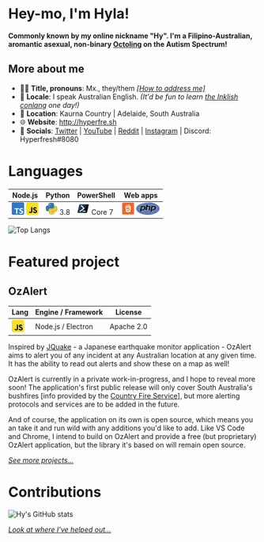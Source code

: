 # Hey-mo, I'm Hyla!
**Commonly known by my online nickname "Hy". I'm a Filipino-Australian, aromantic asexual, non-binary [Octoling](https://splatoonwiki.org/wiki/Octoling_(playable)) on the Autism Spectrum!**

## More about me
- 👋🏼 **Title, pronouns**: Mx., they/them [*[How to address me]*](how-to-address.md)
- 💬 **Locale**: I speak Australian English. *(It'd be fun to learn [the Inklish conlang](https://piyozr.files.wordpress.com/2017/12/inkling-language-guide.pdf) one day!)*
- 📍 **Location**: Kaurna Country | Adelaide, South Australia
- 🌐 **Website**: http://hyperfre.sh
- 📨 **Socials**: [Twitter](https://twitter.com/hyperfresh8080) | [YouTube](http://bit.do/HMG-YouTube) | [Reddit](https://reddit.com/u/Hyperfresh8080) | [Instagram](https://instagram.com/hyperfresh8080) | Discord: Hyperfresh#8080 

# Languages
|Node.js|Python|PowerShell|Web apps|
|----|------|----------|------------------|
![TypeScript](src/ts.png) ![JavaScript](src/js.png) | ![Python](src/py.png) 3.8 | ![PowerShell](src/pwsh.png) Core 7 | ![HTML](src/html.png) ![PHP](src/php.png)

 ![Top Langs](https://github-readme-stats.vercel.app/api/top-langs/?username=hyperfresh&hide_border=true&custom_title=My%20top%20languages&title_color=ff00ff&text_color=bb00bb&langs_count=3)

# Featured project
## OzAlert
|Lang                     |Engine / Framework|License   |
|-------------------------|------------------|----------|
|![JavaScript](src/js.png)|Node.js / Electron|Apache 2.0|

Inspired by [JQuake](https://jquake.net) - a Japanese earthquake monitor application - OzAlert aims to alert you of any incident at any Australian location at any given time. It has the ability to read out alerts and show these on a map as well!

OzAlert is currently in a private work-in-progress, and I hope to reveal more soon! The application's first public release will only cover South Australia's bushfires [info provided by the [Country Fire Service](https://cfs.sa.gov.au)], but more alerting protocols and services are to be added in the future.

And of course, the application on its own is open source, which means you an take it and run wild with any additions you'd like to add. Like VS Code and Chrome, I intend to build on OzAlert and provide a free (but proprietary) OzAlert application, but the library it's based on will remain open source.

[*See more projects...*](Projects.md)

# Contributions
![Hy's GitHub stats](https://github-readme-stats.vercel.app/api?username=hyperfresh&hide_rank=true&hide_border=true&show_icons=true&bg_color=231f20&title_color=00ff00&icon_color=2bb573&text_color=2bb573&line_height=26.75&custom_title=Contributions%20I%27ve%20made)

[*Look at where I've helped out...*](Contributions.md)
